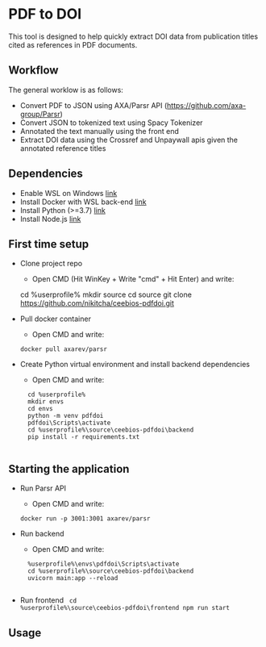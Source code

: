 # PDF to DOI
This tool is designed to help quickly extract DOI data from publication titles cited as references in PDF documents.

## Workflow
The general worklow is as follows:

- Convert PDF to JSON using AXA/Parsr API (https://github.com/axa-group/Parsr)
- Convert JSON to tokenized text using Spacy Tokenizer
- Annotated the text manually using the front end
- Extract DOI data using the Crossref and Unpaywall apis given the annotated reference titles


## Dependencies
- Enable WSL on Windows [link](https://windowsloop.com/enable-wsl-windows-10-home/#:~:text=Steps%20to%20Enable%20WSL%20on%20Windows%2010%20Home,files%20and%20enables%20the%20feature.%20More%20items...%20)
- Install Docker with WSL back-end [link](https://docs.docker.com/desktop/windows/wsl/)
- Install Python (>=3.7) [link](https://www.python.org/downloads/windows/)
- Install Node.js [link](https://nodejs.org/en/download/)

## First time setup
- Clone project repo
    - Open CMD (Hit WinKey + Write "cmd" + Hit Enter) and write:

    cd %userprofile%
    mkdir source
    cd source
    git clone https://github.com/nikitcha/ceebios-pdfdoi.git

- Pull docker container
    - Open CMD and write:

    <code>docker pull axarev/parsr</code>


- Create Python virtual environment and install backend dependencies
    - Open CMD and write:
    
    <code>
    cd %userprofile%
    mkdir envs
    cd envs
    python -m venv pdfdoi
    pdfdoi\Scripts\activate
    cd %userprofile%\source\ceebios-pdfdoi\backend
    pip install -r requirements.txt
    </code>

## Starting the application
- Run Parsr API
    - Open CMD and write:
    
    <code>docker run -p 3001:3001 axarev/parsr</code>

- Run backend
    - Open CMD and write:

    <code>
    %userprofile%\envs\pdfdoi\Scripts\activate
    cd %userprofile%\source\ceebios-pdfdoi\backend
    uvicorn main:app --reload
    </code>

- Run frontend
    <code>
    cd %userprofile%\source\ceebios-pdfdoi\frontend
    npm run start
    </code>


## Usage